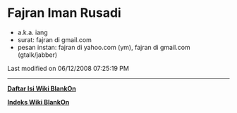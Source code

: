 # Fajran Iman Rusadi

  * a.k.a. iang
  * surat: fajran di gmail.com
  * pesan instan: fajran di yahoo.com (ym), fajran di gmail.com (gtalk/jabber)

Last modified on 06/12/2008 07:25:19 PM
 
---
[**Daftar Isi Wiki BlankOn**](/DaftarIsi/README.md)
 
[**Indeks Wiki BlankOn**](/Indeks.md)
